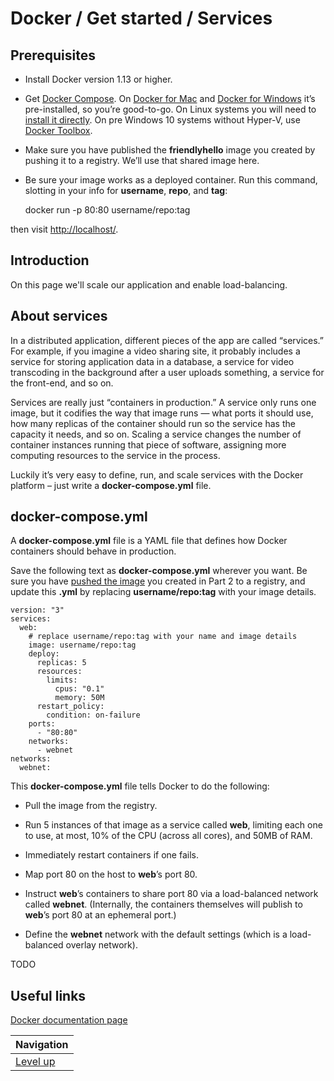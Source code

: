 # Docker / Get started / Services #

## Prerequisites ##

* Install Docker version 1.13 or higher.

* Get [Docker Compose](https://docs.docker.com/compose/overview/). On [Docker for Mac](https://docs.docker.com/docker-for-mac/) and [Docker for Windows](https://docs.docker.com/docker-for-windows/) it’s pre-installed, so you’re good-to-go. On Linux systems you will need to [install it directly](https://github.com/docker/compose/releases). On pre Windows 10 systems without Hyper-V, use [Docker Toolbox](https://docs.docker.com/toolbox/overview/).

* Make sure you have published the **friendlyhello** image you created by pushing it to a registry. We’ll use that shared image here.

* Be sure your image works as a deployed container. Run this command, slotting in your info for **username**, **repo**, and **tag**:

    docker run -p 80:80 username/repo:tag

then visit [http://localhost/](http://localhost/).

## Introduction ##

On this page we'll scale our application and enable load-balancing.

## About services ##

In a distributed application, different pieces of the app are called “services.” For example, if you imagine a video sharing site, it probably includes a service for storing application data in a database, a service for video transcoding in the background after a user uploads something, a service for the front-end, and so on.

Services are really just “containers in production.” A service only runs one image, but it codifies the way that image runs — what ports it should use, how many replicas of the container should run so the service has the capacity it needs, and so on. Scaling a service changes the number of container instances running that piece of software, assigning more computing resources to the service in the process.

Luckily it’s very easy to define, run, and scale services with the Docker platform – just write a **docker-compose.yml** file.

## docker-compose.yml ##

A **docker-compose.yml** file is a YAML file that defines how Docker containers should behave in production.

Save the following text as **docker-compose.yml** wherever you want. Be sure you have [pushed the image](../share-image/README.md) you created in Part 2 to a registry, and update this **.yml** by replacing **username/repo:tag** with your image details.

    version: "3"
    services:
      web:
        # replace username/repo:tag with your name and image details
        image: username/repo:tag
        deploy:
          replicas: 5
          resources:
            limits:
              cpus: "0.1"
              memory: 50M
          restart_policy:
            condition: on-failure
        ports:
          - "80:80"
        networks:
          - webnet
    networks:
      webnet:

This **docker-compose.yml** file tells Docker to do the following:

* Pull the image from the registry.

* Run 5 instances of that image as a service called **web**, limiting each one to use, at most, 10% of the CPU (across all cores), and 50MB of RAM.

* Immediately restart containers if one fails.

* Map port 80 on the host to **web**’s port 80.

* Instruct **web**’s containers to share port 80 via a load-balanced network called **webnet**. (Internally, the containers themselves will publish to **web**’s port 80 at an ephemeral port.)

* Define the **webnet** network with the default settings (which is a load-balanced overlay network).

TODO

## Useful links ##

[Docker documentation page](https://docs.docker.com/get-started/part3/)

| Navigation               |
| ------------------------ |
| [Level up](../README.md) |

